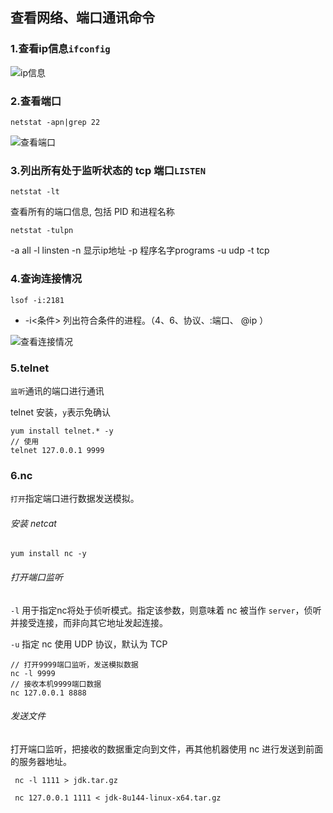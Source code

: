 ## 查看网络、端口通讯命令

### 1.查看ip信息`ifconfig`

![ip信息](https://i.loli.net/2019/06/13/5d023679c4d1c13670.jpg)

### 2.查看端口

```shell
netstat -apn|grep 22
```

![查看端口](https://i.loli.net/2019/06/13/5d02367a1afcc39761.jpg)

### 3.列出所有处于监听状态的 tcp 端口`LISTEN`

```shell
netstat -lt
```

查看所有的端口信息, 包括 PID 和进程名称

```shell
netstat -tulpn
```

-a  all
-l  linsten
-n  显示ip地址
-p  程序名字programs
-u udp
-t tcp

### 4.查询连接情况

```shell
lsof -i:2181
```
- -i<条件> 列出符合条件的进程。（4、6、协议、:端口、 @ip ）

![查看连接情况](https://i.loli.net/2019/06/13/5d02367a5384c56607.jpg)

### 5.telnet

`监听`通讯的端口进行通讯

telnet 安装，`y`表示免确认

```shell
yum install telnet.* -y
// 使用
telnet 127.0.0.1 9999
```

### 6.nc

 `打开`指定端口进行数据发送模拟。

###### 安装 netcat

```shell
yum install nc -y
```

###### 打开端口监听

 `-l` 用于指定nc将处于侦听模式。指定该参数，则意味着 nc 被当作 `server`，侦听并接受连接，而非向其它地址发起连接。

`-u` 指定 nc 使用 UDP 协议，默认为 TCP

```sehll
// 打开9999端口监听，发送模拟数据
nc -l 9999
// 接收本机9999端口数据
nc 127.0.0.1 8888
```

###### 发送文件

打开端口监听，把接收的数据重定向到文件，再其他机器使用 nc 进行发送到前面的服务器地址。

```shell
 nc -l 1111 > jdk.tar.gz
```

```shell
 nc 127.0.0.1 1111 < jdk-8u144-linux-x64.tar.gz 
```